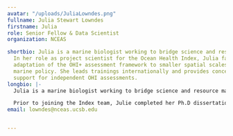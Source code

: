 ```yaml
---
avatar: "/uploads/JuliaLowndes.png"
fullname: Julia Stewart Lowndes
firstname: Julia
role: Senior Fellow & Data Scientist
organization: NCEAS

shortbio: Julia is a marine biologist working to bridge science and resource management.
  In her role as project scientist for the Ocean Health Index, Julia facilitates the
  adaptation of the OHI+ assessment framework to smaller spatial scales relevant to
  marine policy. She leads trainings internationally and provides conceptual and technical
  support for independent OHI assessments.
longbio: |-
  Julia is a marine biologist working to bridge science and resource management. In her role as project scientist for the Ocean Health Index, Julia facilitates the adaptation of the OHI+ assessment framework to smaller spatial scales relevant to marine policy. She leads trainings internationally and provides conceptual and technical support for independent OHI assessments.

  Prior to joining the Index team, Julie completed her Ph.D dissertation at Stanford University’s Hopkins Marine Station, researching potential effects of the Humboldt squid in the California Current System on coastal fisheries in a changing climate.
email: lowndes@nceas.ucsb.edu


---
```

